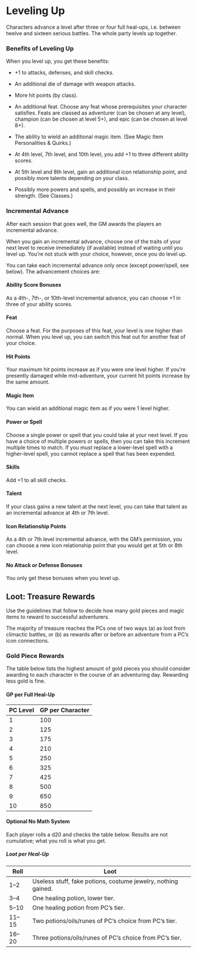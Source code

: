 # Leveling Up

Characters advance a level after three or four full heal-ups, i.e.
between twelve and sixteen serious battles. The whole party levels up
together.

### Benefits of Leveling Up

When you level up, you get these benefits:

- +1 to attacks, defenses, and skill checks.

- An additional die of damage with weapon attacks.

- More hit points (by class).

- An additional feat. Choose any feat whose prerequisites your character
  satisfies. Feats are classed as adventurer (can be chosen at any
  level), champion (can be chosen at level 5+), and epic (can be chosen
  at level 8+).

- The ability to wield an additional magic item. (See Magic Item
  Personalities & Quirks.)

- At 4th level, 7th level, and 10th
  level, you add +1 to three different ability scores.

- At 5th level and 8th level, gain an additional
  icon relationship point, and possibly more talents depending on your
  class.

- Possibly more powers and spells, and possibly an increase in their
  strength. (See Classes.)

### Incremental Advance

After each session that goes well, the GM awards the players an
incremental advance.

When you gain an incremental advance, choose one of the traits of your
next level to receive immediately (if available) instead of waiting
until you level up. You’re not stuck with your choice, however, once you
do level up.

You can take each incremental advance only once (except power/spell, see
below). The advancement choices are:

#### Ability Score Bonuses

As a 4th-, 7th-, or 10th-level
incremental advance, you can choose +1 in three of your ability scores.

#### Feat

Choose a feat. For the purposes of this feat, your level is one higher
than normal. When you level up, you can switch this feat out for another
feat of your choice.

#### Hit Points

Your maximum hit points increase as if you were one level higher. If
you’re presently damaged while mid-adventure, your current hit points
increase by the same amount.

#### Magic Item

You can wield an additional magic item as if you were 1 level higher.

#### Power or Spell

Choose a single power or spell that you could take at your next level.
If you have a choice of multiple powers or spells, then you can take
this increment multiple times to match. If you must replace a
lower-level spell with a higher-level spell, you cannot replace a spell
that has been expended.

#### Skills

Add +1 to all skill checks.

#### Talent

If your class gains a new talent at the next level, you can take that
talent as an incremental advance at 4th or 7th
level.

#### Icon Relationship Points

As a 4th or 7th level incremental advance, with
the GM’s permission, you can choose a new icon relationship point that
you would get at 5th or 8th level.

#### No Attack or Defense Bonuses

You only get these bonuses when you level up.

## Loot: Treasure Rewards

Use the guidelines that follow to decide how many gold pieces and magic
items to reward to successful adventurers.

The majority of treasure reaches the PCs one of two ways (a) as loot
from climactic battles, or (b) as rewards after or before an adventure
from a PC’s icon connections.

### Gold Piece Rewards

The table below lists the highest amount of gold pieces you should
consider awarding to each character in the course of an adventuring day.
Rewarding less gold is fine.

#### GP per Full Heal-Up

| PC Level | GP per Character |
|----------|------------------|
| 1        | 100              |
| 2        | 125              |
| 3        | 175              |
| 4        | 210              |
| 5        | 250              |
| 6        | 325              |
| 7        | 425              |
| 8        | 500              |
| 9        | 650              |
| 10       | 850              |

#### Optional No Math System

Each player rolls a d20 and checks the table below. Results are not
cumulative; what you roll is what you get.

##### Loot per Heal-Up

| Roll  | Loot                                                          |
|-------|---------------------------------------------------------------|
| 1–2   | Useless stuff, fake potions, costume jewelry, nothing gained. |
| 3–4   | One healing potion, lower tier.                               |
| 5–10  | One healing potion from PC’s tier.                            |
| 11–15 | Two potions/oils/runes of PC’s choice from PC’s tier.         |
| 16–20 | Three potions/oils/runes of PC’s choice from PC’s tier.       |
